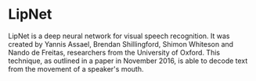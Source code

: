 # LipNet
LipNet is a deep neural network for visual speech recognition. It was created by Yannis Assael, Brendan Shillingford, Shimon Whiteson and Nando de Freitas, researchers from the University of Oxford. This technique, as outlined in a paper in November 2016, is able to decode text from the movement of a speaker's mouth.
